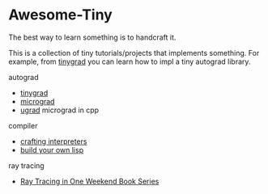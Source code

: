 # Awesome-Tiny

The best way to learn something is to handcraft it.

This is a collection of tiny tutorials/projects that implements something. For example, from [tinygrad](https://github.com/geohot/tinygrad) you can learn how to impl a tiny autograd library.

autograd
- [tinygrad](https://github.com/geohot/tinygrad)
- [micrograd](https://github.com/karpathy/micrograd)
- [ugrad](https://github.com/elinx/ugrad) micrograd in cpp

compiler
- [crafting interpreters](https://craftinginterpreters.com/contents.html)
- [build your own lisp](http://www.buildyourownlisp.com/contents)

ray tracing
- [Ray Tracing in One Weekend Book Series](https://github.com/RayTracing/raytracing.github.io)